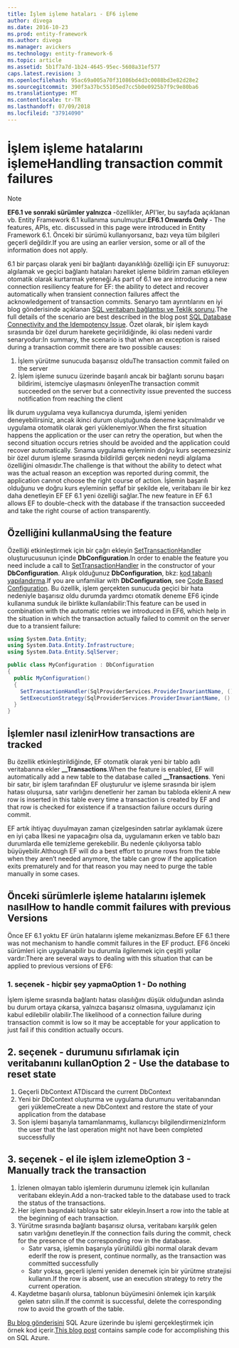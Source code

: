 ```yaml
---
title: İşlem işleme hataları - EF6 işleme
author: divega
ms.date: 2016-10-23
ms.prod: entity-framework
ms.author: divega
ms.manager: avickers
ms.technology: entity-framework-6
ms.topic: article
ms.assetid: 5b1f7a7d-1b24-4645-95ec-5608a31ef577
caps.latest.revision: 3
ms.openlocfilehash: 95ac69a005a70f31086bd4d3c0088bd3e82d28e2
ms.sourcegitcommit: 390f3a37bc55105ed7cc5b0e0925b7f9c9e80ba6
ms.translationtype: MT
ms.contentlocale: tr-TR
ms.lasthandoff: 07/09/2018
ms.locfileid: "37914090"
---
```

# <a name="handling-transaction-commit-failures"></a><span data-ttu-id="e7524-102">İşlem işleme hatalarını işleme</span><span class="sxs-lookup"><span data-stu-id="e7524-102">Handling transaction commit failures</span></span>
> [!NOTE]
> <span data-ttu-id="e7524-103">**EF6.1 ve sonraki sürümler yalnızca** -özellikler, API'ler, bu sayfada açıklanan vb. Entity Framework 6.1 kullanıma sunulmuştur.</span><span class="sxs-lookup"><span data-stu-id="e7524-103">**EF6.1 Onwards Only** - The features, APIs, etc. discussed in this page were introduced in Entity Framework 6.1.</span></span> <span data-ttu-id="e7524-104">Önceki bir sürümü kullanıyorsanız, bazı veya tüm bilgileri geçerli değildir.</span><span class="sxs-lookup"><span data-stu-id="e7524-104">If you are using an earlier version, some or all of the information does not apply.</span></span>  

<span data-ttu-id="e7524-105">6.1 bir parçası olarak yeni bir bağlantı dayanıklılığı özelliği için EF sunuyoruz: algılamak ve geçici bağlantı hataları hareket işleme bildirim zaman etkileyen otomatik olarak kurtarmak yeteneği.</span><span class="sxs-lookup"><span data-stu-id="e7524-105">As part of 6.1 we are introducing a new connection resiliency feature for EF: the ability to detect and recover automatically when transient connection failures affect the acknowledgement of transaction commits.</span></span> <span data-ttu-id="e7524-106">Senaryo tam ayrıntılarını en iyi blog gönderisinde açıklanan [SQL veritabanı bağlantısı ve Teklik sorunu](http://blogs.msdn.com/b/adonet/archive/2013/03/11/sql-database-connectivity-and-the-idempotency-issue.aspx).</span><span class="sxs-lookup"><span data-stu-id="e7524-106">The full details of the scenario are best described in the blog post [SQL Database Connectivity and the Idempotency Issue](http://blogs.msdn.com/b/adonet/archive/2013/03/11/sql-database-connectivity-and-the-idempotency-issue.aspx).</span></span>  <span data-ttu-id="e7524-107">Özet olarak, bir işlem kaydı sırasında bir özel durum harekete geçirildiğinde, iki olası nedeni vardır senaryodur:</span><span class="sxs-lookup"><span data-stu-id="e7524-107">In summary, the scenario is that when an exception is raised during a transaction commit there are two possible causes:</span></span>  

1. <span data-ttu-id="e7524-108">İşlem yürütme sunucuda başarısız oldu</span><span class="sxs-lookup"><span data-stu-id="e7524-108">The transaction commit failed on the server</span></span>
2. <span data-ttu-id="e7524-109">İşlem işleme sunucu üzerinde başarılı ancak bir bağlantı sorunu başarı bildirimi, istemciye ulaşmasını önleyen</span><span class="sxs-lookup"><span data-stu-id="e7524-109">The transaction commit succeeded on the server but a connectivity issue prevented the success notification from reaching the client</span></span>  

<span data-ttu-id="e7524-110">İlk durum uygulama veya kullanıcıya durumda, işlemi yeniden deneyebilirsiniz, ancak ikinci durum oluştuğunda deneme kaçınılmalıdır ve uygulama otomatik olarak geri yüklenemiyor.</span><span class="sxs-lookup"><span data-stu-id="e7524-110">When the first situation happens the application or the user can retry the operation, but when the second situation occurs retries should be avoided and the application could recover automatically.</span></span> <span data-ttu-id="e7524-111">Sınama uygulama eyleminin doğru kurs seçemezsiniz bir özel durum işleme sırasında bildirildi gerçek nedeni neydi algılama özelliğini olmasıdır.</span><span class="sxs-lookup"><span data-stu-id="e7524-111">The challenge is that without the ability to detect what was the actual reason an exception was reported during commit, the application cannot choose the right course of action.</span></span> <span data-ttu-id="e7524-112">İşlemin başarılı olduğunu ve doğru kurs eyleminin şeffaf bir şekilde ele, veritabanı ile bir kez daha denetleyin EF EF 6.1 yeni özelliği sağlar.</span><span class="sxs-lookup"><span data-stu-id="e7524-112">The new feature in EF 6.1 allows EF to double-check with the database if the transaction succeeded and take the right course of action transparently.</span></span>  

## <a name="using-the-feature"></a><span data-ttu-id="e7524-113">Özelliğini kullanma</span><span class="sxs-lookup"><span data-stu-id="e7524-113">Using the feature</span></span>  

<span data-ttu-id="e7524-114">Özelliği etkinleştirmek için bir çağrı ekleyin [SetTransactionHandler](https://msdn.microsoft.com/library/system.data.entity.dbconfiguration.setdefaulttransactionhandler.aspx) oluşturucusunun içinde **DbConfiguration**.</span><span class="sxs-lookup"><span data-stu-id="e7524-114">In order to enable the feature you need include a call to [SetTransactionHandler](https://msdn.microsoft.com/library/system.data.entity.dbconfiguration.setdefaulttransactionhandler.aspx) in the constructor of your **DbConfiguration**.</span></span> <span data-ttu-id="e7524-115">Alışık olduğunuz **DbConfiguration**, bkz: [kod tabanlı yapılandırma](~/ef6/fundamentals/configuring/code-based.md).</span><span class="sxs-lookup"><span data-stu-id="e7524-115">If you are unfamiliar with **DbConfiguration**, see [Code Based Configuration](~/ef6/fundamentals/configuring/code-based.md).</span></span> <span data-ttu-id="e7524-116">Bu özellik, işlem gerçekten sunucuda geçici bir hata nedeniyle başarısız oldu durumda yardımcı otomatik deneme EF6 içinde kullanıma sunduk ile birlikte kullanılabilir:</span><span class="sxs-lookup"><span data-stu-id="e7524-116">This feature can be used in combination with the automatic retries we introduced in EF6, which help in the situation in which the transaction actually failed to commit on the server due to a transient failure:</span></span>  

``` csharp
using System.Data.Entity;
using System.Data.Entity.Infrastructure;
using System.Data.Entity.SqlServer;

public class MyConfiguration : DbConfiguration  
{
  public MyConfiguration()  
  {  
    SetTransactionHandler(SqlProviderServices.ProviderInvariantName, () => new CommitFailureHandler());  
    SetExecutionStrategy(SqlProviderServices.ProviderInvariantName, () => new SqlAzureExecutionStrategy());  
  }  
}
```  

## <a name="how-transactions-are-tracked"></a><span data-ttu-id="e7524-117">İşlemler nasıl izlenir</span><span class="sxs-lookup"><span data-stu-id="e7524-117">How transactions are tracked</span></span>  

<span data-ttu-id="e7524-118">Bu özellik etkinleştirildiğinde, EF otomatik olarak yeni bir tablo adlı veritabanına ekler **__Transactions**.</span><span class="sxs-lookup"><span data-stu-id="e7524-118">When the feature is enabled, EF will automatically add a new table to the database called **__Transactions**.</span></span> <span data-ttu-id="e7524-119">Yeni bir satır, bir işlem tarafından EF oluşturulur ve işleme sırasında bir işlem hatası oluşursa, satır varlığını denetlenir her zaman bu tabloda eklenir.</span><span class="sxs-lookup"><span data-stu-id="e7524-119">A new row is inserted in this table every time a transaction is created by EF and that row is checked for existence if a transaction failure occurs during commit.</span></span>  

<span data-ttu-id="e7524-120">EF artık ihtiyaç duyulmayan zaman çizelgesinden satırlar ayıklamak üzere en iyi çaba İlkesi ne yapacağını olsa da, uygulamanın erken ve tablo bazı durumlarda elle temizleme gerekebilir. Bu nedenle çıkılıyorsa tablo büyüyebilir.</span><span class="sxs-lookup"><span data-stu-id="e7524-120">Although EF will do a best effort to prune rows from the table when they aren’t needed anymore, the table can grow if the application exits prematurely and for that reason you may need to purge the table manually in some cases.</span></span>  

## <a name="how-to-handle-commit-failures-with-previous-versions"></a><span data-ttu-id="e7524-121">Önceki sürümlerle işleme hatalarını işlemek nasıl</span><span class="sxs-lookup"><span data-stu-id="e7524-121">How to handle commit failures with previous Versions</span></span>

<span data-ttu-id="e7524-122">Önce EF 6.1 yoktu EF ürün hatalarını işleme mekanizması.</span><span class="sxs-lookup"><span data-stu-id="e7524-122">Before EF 6.1 there was not mechanism to handle commit failures in the EF product.</span></span> <span data-ttu-id="e7524-123">EF6 önceki sürümleri için uygulanabilir bu durumla ilgilenmek için çeşitli yollar vardır:</span><span class="sxs-lookup"><span data-stu-id="e7524-123">There are several ways to dealing with this situation that can be applied to previous versions of EF6:</span></span>  

### <a name="option-1---do-nothing"></a><span data-ttu-id="e7524-124">1. seçenek - hiçbir şey yapma</span><span class="sxs-lookup"><span data-stu-id="e7524-124">Option 1 - Do nothing</span></span>  

<span data-ttu-id="e7524-125">İşlem işleme sırasında bağlantı hatası olasılığını düşük olduğundan aslında bu durum ortaya çıkarsa, yalnızca başarısız olmasına, uygulamanız için kabul edilebilir olabilir.</span><span class="sxs-lookup"><span data-stu-id="e7524-125">The likelihood of a connection failure during transaction commit is low so it may be acceptable for your application to just fail if this condition actually occurs.</span></span>  

## <a name="option-2---use-the-database-to-reset-state"></a><span data-ttu-id="e7524-126">2. seçenek - durumunu sıfırlamak için veritabanını kullan</span><span class="sxs-lookup"><span data-stu-id="e7524-126">Option 2 - Use the database to reset state</span></span>  

1. <span data-ttu-id="e7524-127">Geçerli DbContext AT</span><span class="sxs-lookup"><span data-stu-id="e7524-127">Discard the current DbContext</span></span>  
2. <span data-ttu-id="e7524-128">Yeni bir DbContext oluşturma ve uygulama durumunu veritabanından geri yükleme</span><span class="sxs-lookup"><span data-stu-id="e7524-128">Create a new DbContext and restore the state of your application from the database</span></span>  
3. <span data-ttu-id="e7524-129">Son işlemi başarıyla tamamlanmamış, kullanıcıyı bilgilendirmeniz</span><span class="sxs-lookup"><span data-stu-id="e7524-129">Inform the user that the last operation might not have been completed successfully</span></span>  

## <a name="option-3---manually-track-the-transaction"></a><span data-ttu-id="e7524-130">3. seçenek - el ile işlem izleme</span><span class="sxs-lookup"><span data-stu-id="e7524-130">Option 3 - Manually track the transaction</span></span>  

1. <span data-ttu-id="e7524-131">İzlenen olmayan tablo işlemlerin durumunu izlemek için kullanılan veritabanı ekleyin.</span><span class="sxs-lookup"><span data-stu-id="e7524-131">Add a non-tracked table to the database used to track the status of the transactions.</span></span>  
2. <span data-ttu-id="e7524-132">Her işlem başındaki tabloya bir satır ekleyin.</span><span class="sxs-lookup"><span data-stu-id="e7524-132">Insert a row into the table at the beginning of each transaction.</span></span>  
3. <span data-ttu-id="e7524-133">Yürütme sırasında bağlantı başarısız olursa, veritabanı karşılık gelen satırı varlığını denetleyin.</span><span class="sxs-lookup"><span data-stu-id="e7524-133">If the connection fails during the commit, check for the presence of the corresponding row in the database.</span></span>  
    - <span data-ttu-id="e7524-134">Satır varsa, işlemin başarıyla yürütüldü gibi normal olarak devam eder</span><span class="sxs-lookup"><span data-stu-id="e7524-134">If the row is present, continue normally, as the transaction was committed successfully</span></span>  
    - <span data-ttu-id="e7524-135">Satır yoksa, geçerli işlemi yeniden denemek için bir yürütme stratejisi kullanın.</span><span class="sxs-lookup"><span data-stu-id="e7524-135">If the row is absent, use an execution strategy to retry the current operation.</span></span>  
4. <span data-ttu-id="e7524-136">Kaydetme başarılı olursa, tablonun büyümesini önlemek için karşılık gelen satırı silin.</span><span class="sxs-lookup"><span data-stu-id="e7524-136">If the commit is successful, delete the corresponding row to avoid the growth of the table.</span></span>  

<span data-ttu-id="e7524-137">[Bu blog gönderisini](http://blogs.msdn.com/b/adonet/archive/2013/03/11/sql-database-connectivity-and-the-idempotency-issue.aspx) SQL Azure üzerinde bu işlemi gerçekleştirmek için örnek kod içerir.</span><span class="sxs-lookup"><span data-stu-id="e7524-137">[This blog post](http://blogs.msdn.com/b/adonet/archive/2013/03/11/sql-database-connectivity-and-the-idempotency-issue.aspx) contains sample code for accomplishing this on SQL Azure.</span></span>  
